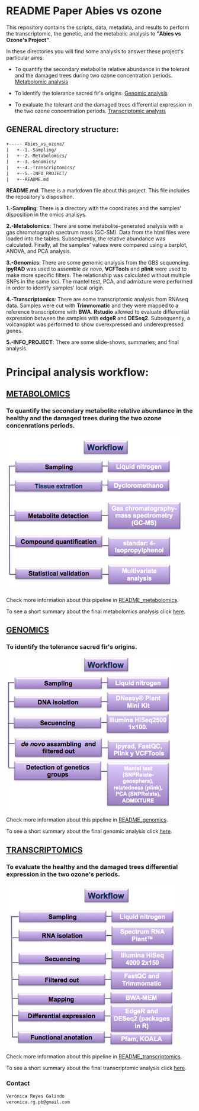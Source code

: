 # README Paper Abies vs ozone

This repository contains the scripts, data, metadata, and results to perform the transcriptomic, the genetic, and the metabolic analysis to **"Abies vs Ozone's Project"**.

In these directories you will find some analysis to answer these project's particular aims:

* To quantify the secondary metabolite relative abundance in the tolerant and the damaged trees during two ozone concentration periods. [Metabolomic analysis](https://github.com/VeroIarrachtai/Abies_vs_ozone/tree/master/2.-Metabolomics)

* To identify the tolerance sacred fir's origins.  [Genomic analysis](https://github.com/VeroIarrachtai/Abies_vs_ozone/tree/master/3.-Genomics)

* To evaluate the tolerant and the damaged trees differential expression in the two ozone concentration periods. [Transcriptomic analysis](https://github.com/VeroIarrachtai/Abies_vs_ozone/tree/master/4.-Transcriptomics)


## GENERAL directory structure:

```
+----- Abies_vs_ozone/
|	+--1.-Sampling/
|	+--2.-Metabolomics/
|	+--3.-Genomics/
|	+--4.-Transcriptomics/
|	+--5.-INFO_PROJECT/
|	+--README.md
```

**README.md**: There is a markdown file about this project. This file includes the repository's disposition.

**1.-Sampling**: There is a directory with the coordinates and the samples' disposition in the omics analisys.

**2.-Metabolomics**: There are some metabolite-generated analysis with a gas chromatograph spectrum mass (GC-SM). Data from the html files were loaded into the tables. Subsequently, the relative abundance was calculated. Finally, all the samples' values were compared using a barplot, ANOVA, and PCA analysis.

**3.-Genomics**: There are some genomic analysis from the GBS sequencing. **ipyRAD** was used to assemble *de novo*, **VCFTools** and **plink** were used to make more specific filters. The relationship was calculated without multiple SNPs in the same loci. The mantel test, PCA, and admixture were performed in order to identify samples' local origin.

**4.-Transcriptomics**: There are some transcriptomic analysis from RNAseq data. Samples were cut with **Trimmomatic** and they were mapped to a reference transcriptome with **BWA**. **Rstudio** allowed to evaluate differential expression between the samples with **edgeR** and **DESeq2**. Subsequently, a volcanoplot was performed to show overexpressed and underexpressed genes.

**5.-INFO_PROJECT**: There are some slide-shows, summaries, and final analysis.

# Principal analysis workflow:

## [METABOLOMICS](https://github.com/VeroIarrachtai/Abies_vs_ozone/tree/master/2_Metabolomics)

### To quantify the secondary metabolite relative abundance in the healthy and the damaged trees during the two ozone concenrations periods.

![](2_Metabolomics/metadata/Metabolomic_methods.png)

Check more information about this pipeline in [README_metabolomics](https://github.com/VeroIarrachtai/Abies_vs_ozone/tree/master/2_Metabolomics/README_metabolomics.md).

To see a short summary about the final metabolomics analysis click [here](https://github.com/VeroIarrachtai/Abies_vs_ozone/blob/master/5.-INFO_PROJECT/METABOLOMICS_ligth_analysis.md).

## [GENOMICS](https://github.com/VeroIarrachtai/Abies_vs_ozone/tree/master/3.-Genomics)

### To identify the tolerance sacred fir's origins.

![](3_Genomics/metadata/Genomic_methods.png)

Check more information about this pipeline in [README_genomics](https://github.com/VeroIarrachtai/Abies_vs_ozone/blob/master/3_Genomics/README_genomics.md).

To see a short summary about the final genomic analysis click [here](https://github.com/VeroIarrachtai/Abies_vs_ozone/blob/master/5_INFO_PROJECT/GENOMICS_ligth_analysis.md).

## [TRANSCRIPTOMICS](https://github.com/VeroIarrachtai/Abies_vs_ozone/tree/master/4_Transcriptomics)

### To evaluate the healthy and the damaged trees differential expression in the two ozone's periods.

![](4_Transcriptomics/metadata/Transcriptomic_methods.png)

Check more information about this pipeline in [README_transcriptomics](https://github.com/VeroIarrachtai/Abies_vs_ozone/blob/master/4_Transcriptomics/README_Transcriptomics.md).

To see a short summary about the final transcriptomic analysis click [here](https://github.com/VeroIarrachtai/Abies_vs_ozone/blob/master/5_INFO_PROJECT/TRANSCRIPTOMICS_ligth_analysis.md).

### Contact

```
Verónica Reyes Galindo
veronica.rg.pb@gmail.com
```
